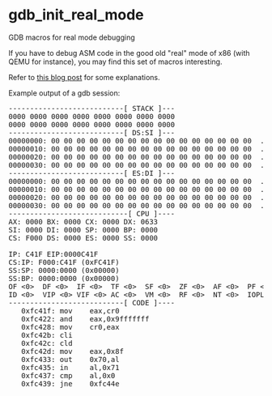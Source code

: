 # gdb_init_real_mode
GDB macros for real mode debugging

If you have to debug ASM code in the good old "real" mode of x86 (with QEMU for instance), you may find this set of macros interesting.

Refer to [this blog post](http://ternet.fr/?p=gdb_real_mode) for some explanations.

Example output of a gdb session:

<pre>
---------------------------[ STACK ]---
0000 0000 0000 0000 0000 0000 0000 0000 
0000 0000 0000 0000 0000 0000 0000 0000 
---------------------------[ DS:SI ]---
00000000: 00 00 00 00 00 00 00 00 00 00 00 00 00 00 00 00  ................
00000010: 00 00 00 00 00 00 00 00 00 00 00 00 00 00 00 00  ................
00000020: 00 00 00 00 00 00 00 00 00 00 00 00 00 00 00 00  ................
00000030: 00 00 00 00 00 00 00 00 00 00 00 00 00 00 00 00  ................
---------------------------[ ES:DI ]---
00000000: 00 00 00 00 00 00 00 00 00 00 00 00 00 00 00 00  ................
00000010: 00 00 00 00 00 00 00 00 00 00 00 00 00 00 00 00  ................
00000020: 00 00 00 00 00 00 00 00 00 00 00 00 00 00 00 00  ................
00000030: 00 00 00 00 00 00 00 00 00 00 00 00 00 00 00 00  ................
----------------------------[ CPU ]----
AX: 0000 BX: 0000 CX: 0000 DX: 0633
SI: 0000 DI: 0000 SP: 0000 BP: 0000
CS: F000 DS: 0000 ES: 0000 SS: 0000

IP: C41F EIP:0000C41F
CS:IP: F000:C41F (0xFC41F)
SS:SP: 0000:0000 (0x00000)
SS:BP: 0000:0000 (0x00000)
OF <0>  DF <0>  IF <0>  TF <0>  SF <0>  ZF <0>  AF <0>  PF <0>  CF <0>
ID <0>  VIP <0> VIF <0> AC <0>  VM <0>  RF <0>  NT <0>  IOPL <0>
---------------------------[ CODE ]----
   0xfc41f:	mov    eax,cr0
   0xfc422:	and    eax,0x9fffffff
   0xfc428:	mov    cr0,eax
   0xfc42b:	cli    
   0xfc42c:	cld     
   0xfc42d:	mov    eax,0x8f
   0xfc433:	out    0x70,al
   0xfc435:	in     al,0x71
   0xfc437:	cmp    al,0x0
   0xfc439:	jne    0xfc44e
   
</pre>
